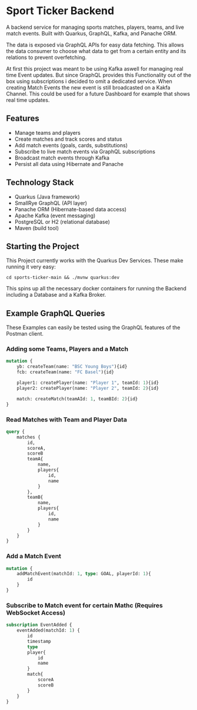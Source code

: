 # Sport Ticker Backend

A backend service for managing sports matches, players, teams, and live match events. Built with Quarkus, GraphQL, Kafka, and Panache ORM.

The data is exposed via GraphQL APIs for easy data fetching. This allows the data consumer to choose what data to get from a certain entity and its relations to prevent overfetching. 

At first this project was meant to be using Kafka aswell for managing real time Event updates. But since GraphQL provides this Functionality out of the box using subscriptions i decided to omit a dedicated service. When creating Match Events the new event is still broadcasted on a Kakfa Channel. This could be used for a future Dashboard for example that shows real time updates.

## Features

- Manage teams and players
- Create matches and track scores and status
- Add match events (goals, cards, substitutions)
- Subscribe to live match events via GraphQL subscriptions
- Broadcast match events through Kafka
- Persist all data using Hibernate and Panache

## Technology Stack

- Quarkus (Java framework)
- SmallRye GraphQL (API layer)
- Panache ORM (Hibernate-based data access)
- Apache Kafka (event messaging)
- PostgreSQL or H2 (relational database)
- Maven (build tool)

## Starting the Project
This Project currently works with the Quarkus Dev Services. These make running it very easy:

`cd sports-ticker-main && ./mvnw quarkus:dev`

This spins up all the necessary docker containers for running the Backend including a Database and a Kafka Broker.

## Example GraphQL Queries

These Examples can easily be tested using the GraphQL features of the Postman client.

### Adding some Teams, Players and a Match
```graphql
mutation {
    yb: createTeam(name: "BSC Young Boys"){id}
    fcb: createTeam(name: "FC Basel"){id}

    player1: createPlayer(name: "Player 1", teamId: 1){id}
    player2: createPlayer(name: "Player 2", teamId: 2){id}

    match: createMatch(teamAId: 1, teamBId: 2){id}
}
```

### Read Matches with Team and Player Data
```graphql
query {
    matches {
        id,
        scoreA,
        scoreB
        teamA{
            name,
            players{
                id,
                name
            }
        },
        teamB{
            name,
            players{
                id,
                name
            }
        }
    }
}
```

### Add a Match Event
```graphql
mutation {
    addMatchEvent(matchId: 1, type: GOAL, playerId: 1){
        id
    }
}
```

### Subscribe to Match event for certain Mathc (Requires WebSocket Access)

```graphql
subscription EventAdded {
    eventAdded(matchId: 1) {
        id
        timestamp
        type
        player{
            id
            name
        }
        match{
            scoreA
            scoreB
        }
    }
}

```